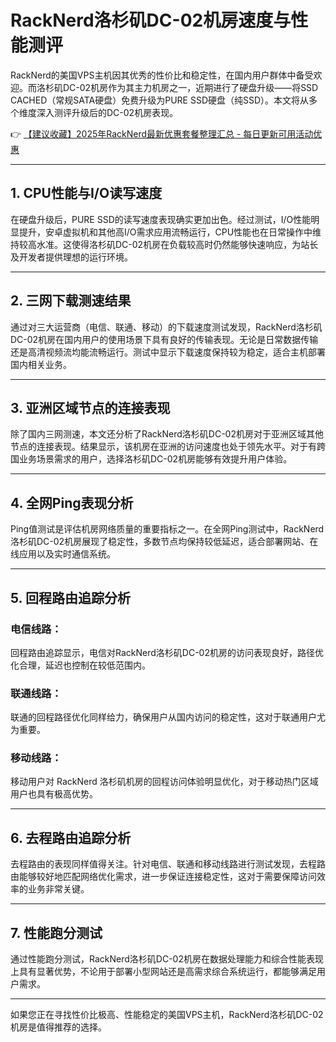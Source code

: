 # RackNerd洛杉矶DC-02机房速度与性能测评

RackNerd的美国VPS主机因其优秀的性价比和稳定性，在国内用户群体中备受欢迎。而洛杉矶DC-02机房作为其主力机房之一，近期进行了硬盘升级——将SSD CACHED（常规SATA硬盘）免费升级为PURE SSD硬盘（纯SSD）。本文将从多个维度深入测评升级后的DC-02机房表现。

👉 [【建议收藏】2025年RackNerd最新优惠套餐整理汇总 - 每日更新可用活动优惠](https://bit.ly/Rack_Nerd)

---

## 1. CPU性能与I/O读写速度

在硬盘升级后，PURE SSD的读写速度表现确实更加出色。经过测试，I/O性能明显提升，安卓虚拟机和其他高I/O需求应用流畅运行，CPU性能也在日常操作中维持较高水准。这使得洛杉矶DC-02机房在负载较高时仍然能够快速响应，为站长及开发者提供理想的运行环境。

---

## 2. 三网下载测速结果

通过对三大运营商（电信、联通、移动）的下载速度测试发现，RackNerd洛杉矶DC-02机房在国内用户的使用场景下具有良好的传输表现。无论是日常数据传输还是高清视频流均能流畅运行。测试中显示下载速度保持较为稳定，适合主机部署国内相关业务。

---

## 3. 亚洲区域节点的连接表现

除了国内三网测速，本文还分析了RackNerd洛杉矶DC-02机房对于亚洲区域其他节点的连接表现。结果显示，该机房在亚洲的访问速度也处于领先水平。对于有跨国业务场景需求的用户，选择洛杉矶DC-02机房能够有效提升用户体验。

---

## 4. 全网Ping表现分析

Ping值测试是评估机房网络质量的重要指标之一。在全网Ping测试中，RackNerd洛杉矶DC-02机房展现了稳定性，多数节点均保持较低延迟，适合部署网站、在线应用以及实时通信系统。

---

## 5. 回程路由追踪分析

### 电信线路：
回程路由追踪显示，电信对RackNerd洛杉矶DC-02机房的访问表现良好，路径优化合理，延迟也控制在较低范围内。

### 联通线路：
联通的回程路径优化同样给力，确保用户从国内访问的稳定性，这对于联通用户尤为重要。

### 移动线路：
移动用户对 RackNerd 洛杉矶机房的回程访问体验明显优化，对于移动热门区域用户也具有极高优势。

---

## 6. 去程路由追踪分析

去程路由的表现同样值得关注。针对电信、联通和移动线路进行测试发现，去程路由能够较好地匹配网络优化需求，进一步保证连接稳定性，这对于需要保障访问效率的业务非常关键。

---

## 7. 性能跑分测试

通过性能跑分测试，RackNerd洛杉矶DC-02机房在数据处理能力和综合性能表现上具有显著优势，不论用于部署小型网站还是高需求综合系统运行，都能够满足用户需求。

---

如果您正在寻找性价比极高、性能稳定的美国VPS主机，RackNerd洛杉矶DC-02机房是值得推荐的选择。